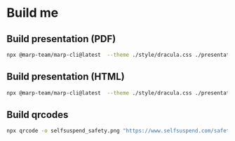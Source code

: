 # Build me

## Build presentation (PDF)

```sh
npx @marp-team/marp-cli@latest  --theme ./style/dracula.css ./presentation.md -o presentation.pdf --allow-local-files --pdf-notes --pdf-outline
```

## Build presentation (HTML)

```sh
npx @marp-team/marp-cli@latest  --theme ./style/dracula.css ./presentation.md -o presentation.html --allow-local-files
```

## Build qrcodes

```sh
npx qrcode -o selfsuspend_safety.png "https://www.selfsuspend.com/safety"
```
